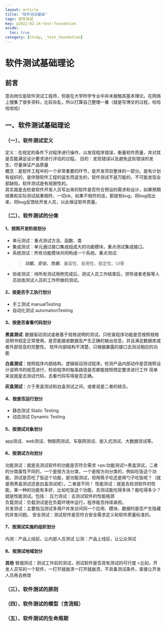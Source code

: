 ```yaml
---
layout: article
title: "软件测试基础"
tags: 软件测试
key: p2022-02-24-test-foundation
aside:
  toc: true
category: [Study, _test_foundation] 
---
```


# 软件测试基础理论

## 前言
意向岗位是软件测试工程师，但是在大学所学专业中并未接触其基本理论。在网络上搜集了很多资料，比较杂乱，所以打算自己整理一番（就是写博文的过程，哈哈哈哈哈）

## 一、软件测试基础理论
### （一）、软件测试定义
定义：在规定的条件下对程序进行操作，以发现程序错误，衡量软件质量，并对其是否能满足设计要求进行评估的过程。
目的：发现错误以及避免这些错误的发生，尽量保证产品质量  
概念：是软件工程中的一个非常重要的环节，是开发项目整体的一部分。是有计划有组织的，是伴随软件工程的诞生而诞生的，软件测试不是万能的，不可能发现全部缺陷，软件测试是有局限性的。  
其实就是去检查软件开发人员写出来的软件是否符合预设的需求和设计，如果预期结果和实际测试结果相符，一切ok，如果不相符的话，那就有bug，将bug找出来，将bug反馈给开发人员，以此保证软件质量。

### （二）、软件测试的分类
#### 1、按照开发阶段划分
- 单元测试：重点测试方法、函数、类  
- 集成测试：单元通过接口集成组成大的功能模块，重点测试集成接口。  
- 系统测试：所有功能模块共同构成一个系统。重点测试:
    >***功能、安全、性能***、兼容性、易用性、稳定性、UI等
- 验收测试：待所有测试用例完成后，测试人员工作结束后，领导或者老板等人员验收测试人员的工作所做的测试。  
#### 2、按是否手工执行划分

- 手工测试 manualTesting
- 自动化测试 automationTesting

#### 3、按是否查看代码划分

**黑盒测试**: 数据驱动测试或者基于规格说明的测试。只检查程序功能是否按照规格说明书规定正常使用，是否能接收数据及产生正确的输出信息，并且满足数据库或者外部信息的完整性。
    软件内部结构不清楚，只根据暴露的接口去测试相应的功能

**白盒测试**：按照程序内部结构，逻辑驱动测试程序。检测产品内部动作是否按照设计说明书的规范进行，检验程序的每条路径是否都能按照预定要求进行工作
    简单来说就是去测试代码，去看代码写得是否正确。

**灰盒测试**：介于黑盒测试和白盒测试之间，或者说是二者的结合。


#### 4、按是否运行划分
- 静态测试 Static Testing
- 动态测试 Dynamic Testing

#### 5、按测试对象划分
app测试、web测试、物联网测试、车联网测试、嵌入式测试、大数据测试等。

#### 6、按测试方向划分
功能测试：就是去测试软件的功能是否符合需求
    >ps:功能测试!=黑盒测试，二者的分类属性不同的，一个是按方法分类，一个是按方向分类的，例如吃饭这个功能，测试是否吃了饭这个功能，是功能测试，但用筷子吃还是用勺子吃饭呢？（就是用黑盒测试还是白盒测试呢）。二者是不同！
性能测试：就是去检测软件的性能，某一种的功能有多好，比如吃饭这个功能，去测试能吃得多快？能吃得多少？就是性能测试。包括：
压力测试：去测试软件的性能瓶颈  
负载测试：负载测试是在负载环境中运行，程序能否持续承担。  
并发测试：主要指当测试多用户并发访问同一个应用、模块、数据时是否产生隐藏的并发问题。
安全测试：测试软件是否符合安全需求定义和软件质量标准的。

#### 7、按测试实施的组织划分
 内测：产品上线前，让内部人员测试
 公测：产品上线后，让公众测试
 
#### 8、按测试地域划分

**其他**
    冒烟测试：测试工作前的测试，测试软件是否具有测试的可行度
    >比如，开发人员写的一个软件，一打开就崩溃一打开就崩溃，不具备测试条件，直接让开发人员再去修改
    


### （三）、软件测试的原则


### （四）、软件测试的模型（含流程）


### （五）、软件测试的生命周期



